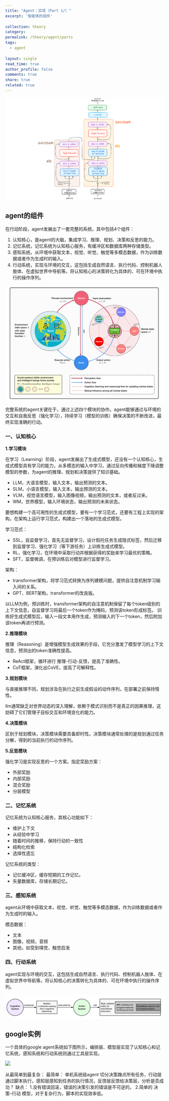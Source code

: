 ```yaml
---
title: "Agent：实现（Part 1/）"
excerpt: '智能体的组件'

collection: theory
category: 
permalink: /theory/agent/parts
tags: 
  - agent

layout: single
read_time: true
author_profile: false
comments: true
share: true
related: true
---
```


![](../../images/theory/agent/transformer.png)

## agent的组件

在行动阶段，agent发展出了一套完整的系统，其中包括4个组件：
1. 认知核心，是agent的大脑，集成学习、推理、规划、决策和反思的能力。
2. 记忆系统，记忆系统为认知核心服务，有缓冲区和数据库两种存储类型。
3. 感知系统，从环境中获取文本，视觉、听觉、触觉等多模态数据，作为训练数据或者作为生成时的输入。
4. 行动系统，实现与环境的交互，这包括生成自然语言、执行代码、控制机器人肢体、在虚拟世界中导航等。将认知核心的决策转化为具体的、可在环境中执行的操作序列。

![](../../images/theory/agent/io.png)

完整系统的agent关键在于，通过上述四个模块的协作。agent能够通过与环境的交互和自我反思（强化学习），持续学习（模型的训练）确保决策的不断改进，最终实现准确的行动。

### 一、认知核心

**1.学习模块**

在学习（Learning）阶段，agent发展出了生成式模型，还没有一个认知核心，生成式模型具有学习的能力，从多模态的输入中学习，通过反向传播和梯度下降调整模型的参数，为agent的推理、规划和决策提供了知识基础。
- LLM，大语言模型，输入文本，输出预测的文本。
- SLM，小语言模型，输入文本，输出预测的文本。
- VLM，视觉语言模型，输入图像视频，输出预测的文本，或者反过来。
- WM，世界模型，输入环境状态，输出预测的未来状态。

要想构建一个高可用性的生成式模型，要有一个学习范式，还要有工程上实现的架构，在架构上运行学习范式，构建出一个落地的生成式模型。

学习范式：
- SSL，自监督学习，首先无监督学习，设计假托任务生成隐式标签，然后迁移到监督学习、强化学习（等下游任务）上训练生成式模型。
- RL，强化学习，在环境中采取行动并根据获得的奖励来学习最优的策略。
- SFT，监督微调，在预训练后对模型进行监督学习。

架构：
- transformer架构，将学习范式转换为序列建模问题，提供自注意机制学习输入间的关系。
- GPT、BERT架构，transformer的改良版。

以LLM为例，预训练时，transformer架构的自注意机制保留了每个token级别的上下文信息，自监督学习将最后一个token作为掩码，预测该token形成标签。
训练好生成式模型后，输入一段文本用作生成，预测输入的下一个token，然后附加该token再进行预测。

**2.推理模块**

推理（Reasoning）是增强模型生成效果的手段，它充分激发了模型学习的上下文信息，预测出的token准确性提高。
- ReAct框架，循环进行 推理-行动-反馈，提高了准确性。
- CoT框架，演化出CoVE，提高了可解释性。

**3.规划模块**

与直接推理不同，规划涉及在执行之前生成假设的动作序列，在部署之前保持惰性。

llm通常缺乏对世界动态的深入理解，依赖于模式识别而不是真正的因果推理，这妨碍了它们管理子目标交互和环境变化的能力。

**4.决策模块**

区别于规划模块，决策模块需要具备即时性。决策模块通常处理的是规划通过任务分解，得到的当前执行的动作序列。

**5.反思模块**

强化学习是实现反思的一个方案。指定奖励方案：
- 外部奖励
- 内部奖励
- 混合奖励
- 分层模型

### 二、记忆系统

记忆系统为认知核心服务，其核心功能如下：
- 维护上下文
- 从经验中学习
- 随着时间的推移，保持行动的一致性
- 结构化检索
- 选择性遗忘

记忆系统的类型：
- 记忆缓冲区，缓存短期的工作记忆。
- 矢量数据库，存储长期记忆。

### 三、感知系统

agent从环境中获取文本，视觉、听觉、触觉等多模态数据，作为训练数据或者作为生成时的输入。

模态数据：
- 文本
- 图像，视频，音频
- 其他，如受到嗅觉、触觉启发


### 四、行动系统

agent实现与环境的交互，这包括生成自然语言、执行代码、控制机器人肢体、在虚拟世界中导航等。将认知核心的决策转化为具体的、可在环境中执行的操作序列。

![](../../images/theory/agent/action.png)


## google实例

一个具体的google agent系统如下图所示，编排层、模型层实现了认知核心和记忆系统，感知系统和行动系统则通过工具层实现。

![](../../images/theory/agent/arch.png)


从最简单到最复杂：
最简单：
单机系统级agent
切分决策蹭点所有任务，行动层通过脚本执行，感知层感知到任务的执行情况，反馈层反馈给决策层，分析是否成功？
缺点：
1.没有错误回滚，错误的决策引发的错误是不可逆的。
2.简单的 决策–行动 模型，对于复杂行为，脚本的实现效率低。